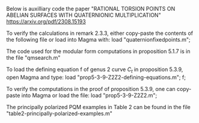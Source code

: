 Below is auxilliary code the paper "RATIONAL TORSION POINTS ON ABELIAN SURFACES WITH
QUATERNIONIC MULTIPLICATION" https://arxiv.org/pdf/2308.15193

To verify the calculations in remark 2.3.3, either copy-paste the contents of the following file or load into Magma with:
load "quaternionfixedpoints.m";

The code used for the modular form computations in proposition 5.1.7 is in the file "qmsearch.m"

To load the defining equation f of genus 2 curve $C_t$ in proposition 5.3.9, open Magma and type:
load "prop5-3-9-Z2Z2-defining-equations.m";
f;

To verify the computations in the proof of proposition 5.3.9, one can copy-paste into Magma or load the file:
load "prop5-3-9-Z2Z2.m";

The principally polarized PQM examples in Table 2 can be found in the file "table2-principally-polarized-examples.m"


